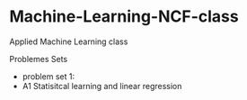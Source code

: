 #  Machine-Learning-NCF-class
Applied Machine Learning class 

 Problemes Sets
 * problem set 1:
 * A1 Statisitcal learning and linear regression
